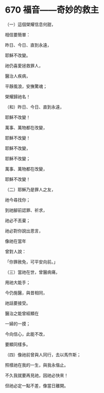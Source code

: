 # 670 福音——奇妙的救主

（一）這個榮耀信息何甜，

相信要簡單：

昨日、今日、直到永遠，

耶穌不改變。

祂仍喜愛拯救罪人，

醫治人疾病，

平靜風浪，安撫驚魂；

榮耀歸祂名！

（和）昨日、今日、直到永遠，

耶穌不改變！

萬事、萬物都在改變，

耶穌不改變！

耶穌不改變，

耶穌不改變；

萬事、萬物都在改變，

耶穌不改變！

（二）耶穌乃是罪人之友，

祂今尋找你；

到祂腳前認罪、祈求，

祂必不丟棄；

祂必對你說出恩言，

像祂在當年

曾對人說：

「你罪赦免，可平安向前。」

（三）當祂在世，曾醫病痛，

用祂大能手；

今仍施醫，與昔相同，

祂話要接受。

醫治之能曾經顯在

一婦的一摸；

今向信心，此能不改，

要顯同樣多。

（四）像祂前曾與人同行，去以馬忤斯；

照樣祂在我的一生，與我永偕止。

不久我就要再見祂，因祂必快來！

但祂必定一點不差，像當日離開。

